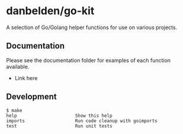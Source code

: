 # danbelden/go-kit

A selection of Go/Golang helper functions for use on various projects.

## Documentation

Please see the documentation folder for examples of each function available.

- Link here

## Development

```
$ make
help                      Show this help
imports                   Run code cleanup with goimports
test                      Run unit tests
```